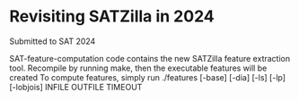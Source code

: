 # Revisiting SATZilla in 2024

Submitted to SAT 2024

SAT-feature-computation code contains the new SATZilla feature extraction tool.
Recompile by running make, then the executable features will be created
To compute features, simply run ./features [-base] [-dia] [-ls] [-lp] [-lobjois] INFILE OUTFILE TIMEOUT

